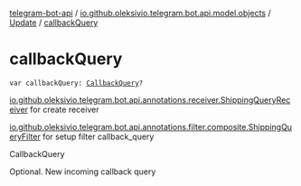 [telegram-bot-api](../../index.md) / [io.github.oleksivio.telegram.bot.api.model.objects](../index.md) / [Update](index.md) / [callbackQuery](./callback-query.md)

# callbackQuery

`var callbackQuery: `[`CallbackQuery`](../../io.github.oleksivio.telegram.bot.api.model.objects.std/-callback-query/index.md)`?`

[io.github.oleksivio.telegram.bot.api.annotations.receiver.ShippingQueryReceiver](../../io.github.oleksivio.telegram.bot.api.annotations.receiver/-shipping-query-receiver/index.md) for create receiver

[io.github.oleksivio.telegram.bot.api.annotations.filter.composite.ShippingQueryFilter](../../io.github.oleksivio.telegram.bot.api.annotations.filter.composite/-shipping-query-filter/index.md) for setup filter callback_query

CallbackQuery

Optional. New incoming callback query

